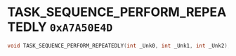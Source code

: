 # TASK_SEQUENCE_PERFORM_REPEATEDLY `0xA7A50E4D`

```cpp
void TASK_SEQUENCE_PERFORM_REPEATEDLY(int _Unk0, int _Unk1, int _Unk2);
```